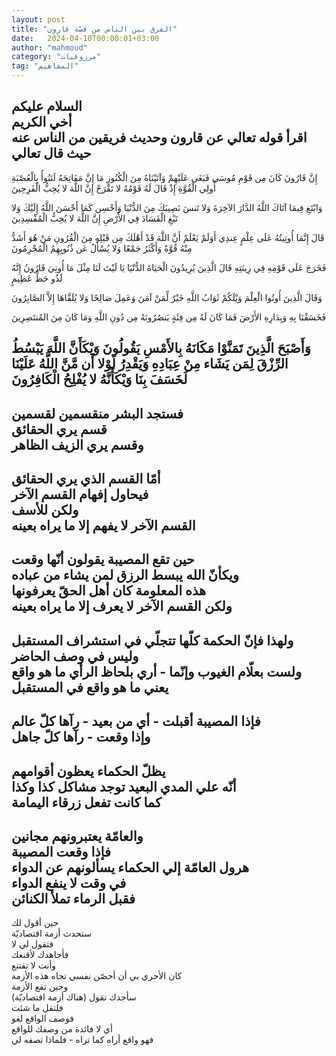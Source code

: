 ```yaml
---
layout: post
title: "الفرق بين الناس من قصّة قارون"
date:   2024-04-10T00:00:01+03:00
author: "mahmoud"
category: "مرزوقيات"
tag: "المفاهيم"
---
```



السلام عليكم  
أخي الكريم  
اقرأ قوله تعالي عن قارون وحديث فريقين من الناس
عنه  
حيث قال تعالي  
-  
إِنَّ قَارُونَ كَانَ مِن قَوْمِ مُوسَى فَبَغَى عَلَيْهِمْ وَآتَيْنَاهُ مِنَ الْكُنُوزِ مَا
إِنَّ مَفَاتِحَهُ لَتَنُوأُ بِالْعُصْبَةِ أُولِي الْقُوَّةِ إِذْ قَالَ لَهُ قَوْمُهُ لا تَفْرَحْ إِنَّ اللَّهَ لا يُحِبُّ
الْفَرِحِينَ

وَابْتَغِ فِيمَا آتَاكَ اللَّهُ الدَّارَ الآخِرَةَ وَلا تَنسَ نَصِيبَكَ مِنَ
الدُّنْيَا وَأَحْسِن كَمَا أَحْسَنَ اللَّهُ إِلَيْكَ وَلا تَبْغِ الْفَسَادَ فِي الأَرْضِ إِنَّ اللَّهَ لا يُحِبُّ
الْمُفْسِدِينَ

قَالَ إِنَّمَا أُوتِيتُهُ عَلَى عِلْمٍ عِندِي أَوَلَمْ يَعْلَمْ أَنَّ اللَّهَ قَدْ أَهْلَكَ
مِن قَبْلِهِ مِنَ الْقُرُونِ مَنْ هُوَ أَشَدُّ مِنْهُ قُوَّةً وَأَكْثَرُ جَمْعًا وَلا يُسْأَلُ عَن ذُنُوبِهِمُ
الْمُجْرِمُونَ

فَخَرَجَ عَلَى قَوْمِهِ فِي زِينَتِهِ قَالَ الَّذِينَ يُرِيدُونَ الْحَيَاةَ الدُّنْيَا يَا
لَيْتَ لَنَا مِثْلَ مَا أُوتِيَ قَارُونُ إِنَّهُ لَذُو حَظٍّ عَظِيمٍ

وَقَالَ الَّذِينَ أُوتُوا الْعِلْمَ وَيْلَكُمْ ثَوَابُ اللَّهِ خَيْرٌ لِّمَنْ آمَنَ وَعَمِلَ
صَالِحًا وَلا يُلَقَّاهَا إِلاَّ الصَّابِرُونَ

فَخَسَفْنَا بِهِ وَبِدَارِهِ الأَرْضَ فَمَا كَانَ لَهُ مِن فِئَةٍ يَنصُرُونَهُ مِن دُونِ
اللَّهِ وَمَا كَانَ مِنَ المُنتَصِرِينَ

وَأَصْبَحَ الَّذِينَ تَمَنَّوْا مَكَانَهُ بِالأَمْسِ يَقُولُونَ وَيْكَأَنَّ اللَّهَ يَبْسُطُ
الرِّزْقَ لِمَن يَشَاء مِنْ عِبَادِهِ وَيَقْدِرُ لَوْلا أَن مَّنَّ اللَّهُ عَلَيْنَا لَخَسَفَ بِنَا وَيْكَأَنَّهُ لا
يُفْلِحُ الْكَافِرُونَ  
-  
فستجد البشر منقسمين لقسمين  
قسم يري الحقائق  
وقسم يري الزيف الظاهر  
-  
أمّا القسم الذي يري الحقائق  
فيحاول إفهام القسم الآخر  
ولكن للأسف  
القسم الآخر لا يفهم إلا ما يراه بعينه  
-  
حين تقع المصيبة يقولون أنّها وقعت  
ويكأنّ الله يبسط الرزق لمن يشاء من عباده  
هذه المعلومة كان أهل الحقّ يعرفونها  
ولكن القسم الآخر لا يعرف إلا ما يراه بعينه  
-  
ولهذا فإنّ الحكمة كلّها تتجلّي في استشراف المستقبل  
وليس في وصف الحاضر  
ولست بعلّام الغيوب وإنّما - أري بلحاظ الرأي ما هو
واقع  
يعني ما هو واقع في المستقبل  
-  
فإذا المصيبة أقبلت - أي من بعيد - رآها كلّ عالم  
وإذا وقعت - رآها كلّ جاهل  
-  
يظلّ الحكماء يعظون أقوامهم  
أنّه علي المدي البعيد توجد مشاكل كذا وكذا  
كما كانت تفعل زرقاء اليمامة  
-  
والعامّة يعتبرونهم مجانين  
فإذا وقعت المصيبة  
هرول العامّة إلي الحكماء يسألونهم عن الدواء  
في وقت لا ينفع الدواء  
فقبل الرماء تملأ الكنائن  
-  
حين أقول لك  
ستحدث أزمة اقتصاديّة  
فتقول لي لا  
فأجاهدك لأقنعك  
وأنت لا تقتنع  
كان الأحري بي أن أحصّن نفسي تجاه هذه الأزمة  
وحين تقع الأزمة  
سأجدك تقول (هناك أزمة اقتصاديّة)  
فلتقل ما شئت  
فوصف الواقع لغو  
أي لا فائدة من وصفك للواقع  
فهو واقع أراه كما تراه - فلماذا تصفه لي
